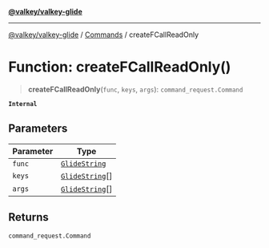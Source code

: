 [**@valkey/valkey-glide**](../../README.md)

***

[@valkey/valkey-glide](../../modules.md) / [Commands](../README.md) / createFCallReadOnly

# Function: createFCallReadOnly()

> **createFCallReadOnly**(`func`, `keys`, `args`): `command_request.Command`

**`Internal`**

## Parameters

| Parameter | Type |
| ------ | ------ |
| `func` | [`GlideString`](../../BaseClient/type-aliases/GlideString.md) |
| `keys` | [`GlideString`](../../BaseClient/type-aliases/GlideString.md)[] |
| `args` | [`GlideString`](../../BaseClient/type-aliases/GlideString.md)[] |

## Returns

`command_request.Command`
